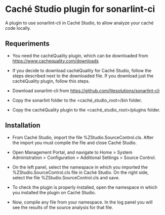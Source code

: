 # Caché Studio plugin for sonarlint-ci

A plugin to use sonarlint-cli in Caché Studio, to allow analyze your caché code locally.


## Requeriments
- You need the cachéQuality plugin, which can be downloaded from 
https://www.cachequality.com/downloads

- If you decide to download cachéQuality for Caché Studio, follow the steps 
described next to the downloaded file. If you download just the cachéQuality plugin,
follow this steps.

- Download sonarlint-cli from https://github.com/litesolutions/sonarlint-cli

- Copy the sonarlint folder to the <caché_studio_root>/bin folder.

- Copy the cachéQuality plugin to the <caché_studio_root>/plugins folder.


## Installation
- From Caché Studio, import the file %ZStudio.SourceControl.cls. After the import 
you must compile the file and close Caché Studio.

- Open Management Portal, and navigate to 
  Home > System Administration > Configuration > Additional Settings > Source Control.
  
- On the left panel, select the namespace in which you imported the 
%ZStudio.SourceControl.cls file in Caché Studio. On the right side, select the 
file %ZStudio.SourceControl.cls and save.

- To check the plugin is properly installed, open the namespace in which you installed 
the plugin on Caché Studio.

- Now, compile any file from your namespace. In the log panel you will see the results 
of the source analysis for that file.
